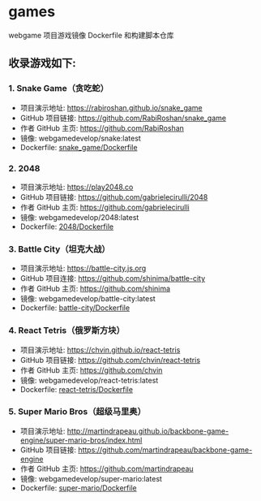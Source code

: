 # games

webgame 项目游戏镜像 Dockerfile 和构建脚本仓库

## 收录游戏如下:
### 1. Snake Game（贪吃蛇）
* 项目演示地址: https://rabiroshan.github.io/snake_game
* GitHub 项目链接: https://github.com/RabiRoshan/snake_game
* 作者 GitHub 主页: https://github.com/RabiRoshan
* 镜像: webgamedevelop/snake:latest
* Dockerfile: [snake_game/Dockerfile](./snake_game/Dockerfile)

### 2. 2048
* 项目演示地址: https://play2048.co
* GitHub 项目链接: https://github.com/gabrielecirulli/2048
* 作者 GitHub 主页: https://github.com/gabrielecirulli
* 镜像: webgamedevelop/2048:latest
* Dockerfile: [2048/Dockerfile](./2048/Dockerfile)

### 3. Battle City（坦克大战）
* 项目演示地址: https://battle-city.js.org
* GitHub 项目连接: https://github.com/shinima/battle-city
* 作者 GitHub 主页: https://github.com/shinima
* 镜像: webgamedevelop/battle-city:latest
* Dockerfile: [battle-city/Dockerfile](./battle-city/Dockerfile)

### 4. React Tetris（俄罗斯方块）
* 项目演示地址: https://chvin.github.io/react-tetris
* GitHub 项目链接: https://github.com/chvin/react-tetris
* 作者 GitHub 主页: https://github.com/chvin
* 镜像: webgamedevelop/react-tetris:latest
* Dockerfile: [react-tetris/Dockerfile](./react-tetris/Dockerfile)

### 5. Super Mario Bros（超级马里奥）
* 项目演示地址: http://martindrapeau.github.io/backbone-game-engine/super-mario-bros/index.html
* GitHub 项目链接: https://github.com/martindrapeau/backbone-game-engine
* 作者 GitHub 主页: https://github.com/martindrapeau
* 镜像: webgamedevelop/super-mario:latest
* Dockerfile: [super-mario/Dockerfile](./super-mario/Dockerfile)
